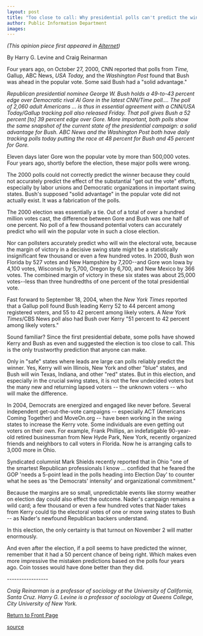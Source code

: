 ```yaml
---
layout: post
title: "Too close to call: Why presidential polls can't predict the winner"
author: Public Information Department
images:
---
```


_(This opinion piece first appeared in [Alternet][1])_

By Harry G. Levine and Craig Reinarman

Four years ago, on October 27, 2000, CNN reported that polls from _Time,_ Gallup, ABC News, _USA Today,_ and the _Washington Post_ found that Bush was ahead in the popular vote. Some said Bush had a "solid advantage."

_Republican presidential nominee George W. Bush holds a 49-to-43 percent edge over Democratic rival Al Gore in the latest CNN/Time poll.... The poll of 2,060 adult Americans ... is thus in essential agreement with a CNN/USA Today/Gallup tracking poll also released Friday. That poll gives Bush a 52 percent [to] 39 percent edge over Gore. More important, both polls show the same snapshot of the current state of the presidential campaign: a solid advantage for Bush. ABC News and the Washington Post both have daily tracking polls today putting the race at 48 percent for Bush and 45 percent for Gore._

Eleven days later Gore won the popular vote by more than 500,000 votes. Four years ago, shortly before the election, these major polls were wrong.

The 2000 polls could not correctly predict the winner because they could not accurately predict the effect of the substantial "get out the vote" efforts, especially by labor unions and Democratic organizations in important swing states. Bush's supposed "solid advantage" in the popular vote did not actually exist. It was a fabrication of the polls.

The 2000 election was essentially a tie. Out of a total of over a hundred million votes cast, the difference between Gore and Bush was one half of one percent. No poll of a few thousand potential voters can accurately predict who will win the popular vote in such a close election.

Nor can pollsters accurately predict who will win the electoral vote, because the margin of victory in a decisive swing state might be a statistically insignificant few thousand or even a few hundred votes. In 2000, Bush won Florida by 527 votes and New Hampshire by 7,200--and Gore won Iowa by 4,100 votes, Wisconsin by 5,700, Oregon by 6,700, and New Mexico by 366 votes. The combined margin of victory in these six states was about 25,000 votes--less than three hundredths of one percent of the total presidential vote.

Fast forward to September 18, 2004, when the _New York Times_ reported that a Gallup poll found Bush leading Kerry 52 to 44 percent among registered voters, and 55 to 42 percent among likely voters. A _New York Times_/CBS News poll also had Bush over Kerry "51 percent to 42 percent among likely voters."

Sound familiar? Since the first presidential debate, some polls have showed Kerry and Bush as even and suggested the election is too close to call. This is the only trustworthy prediction that anyone can make.

Only in "safe" states where leads are large can polls reliably predict the winner. Yes, Kerry will win Illinois, New York and other "blue" states, and Bush will win Texas, Indiana, and other "red" states. But in this election, and especially in the crucial swing states, it is not the few undecided voters but the many new and returning lapsed voters \-- the unknown voters -- who will make the difference.

In 2004, Democrats are energized and engaged like never before. Several independent get-out-the-vote campaigns -- especially ACT (Americans Coming Together) and MoveOn.org -- have been working in the swing states to increase the Kerry vote. Some individuals are even getting out voters on their own. For example, Frank Phillips, an indefatigable 90-year-old retired businessman from New Hyde Park, New York, recently organized friends and neighbors to call voters in Florida. Now he is arranging calls to 3,000 more in Ohio.

Syndicated columnist Mark Shields recently reported that in Ohio "one of the smartest Republican professionals I know ... confided that he feared the GOP 'needs a 5-point lead in the polls heading into Election Day' to counter what he sees as 'the Democrats' intensity' and organizational commitment."

Because the margins are so small, unpredictable events like stormy weather on election day could also effect the outcome. Nader's campaign remains a wild card; a few thousand or even a few hundred votes that Nader takes from Kerry could tip the electoral votes of one or more swing states to Bush -- as Nader's newfound Republican backers understand.

In this election, the only certainty is that turnout on November 2 will matter enormously.

And even after the election, if a poll seems to have predicted the winner, remember that it had a 50 percent chance of being right. Which makes even more impressive the mistaken predictions based on the polls four years ago. Coin tosses would have done better than they did.

\-----------------

_Craig Reinarman is a professor of sociology at the University of California, Santa Cruz. Harry G. Levine is a professor of sociology at Queens College, City University of New York._

[Return to Front Page][2]

[1]: http://Alternet.org/
[2]: http://currents.ucsc.edu/

[source](http://www1.ucsc.edu/currents/04-05/10-25/opinion.asp "Permalink to opinion")
